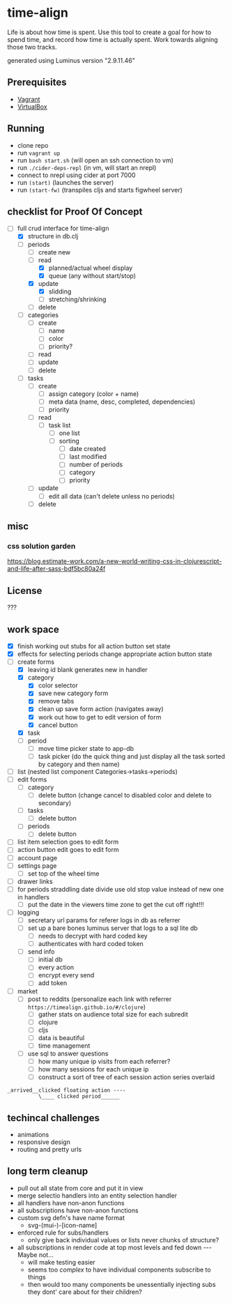 # time-align

Life is about how time is spent. Use this tool to create a goal for how to spend time, and record how time is actually spent. Work towards aligning those two tracks.  

generated using Luminus version "2.9.11.46"

## Prerequisites
- [Vagrant][1]
- [VirtualBox][2]

[1]: https://www.vagrantup.com/
[2]: https://www.virtualbox.org/wiki/VirtualBox

## Running

- clone repo
- run `vagrant up`
- run `bash start.sh` (will open an ssh connection to vm)
- run `./cider-deps-repl` (in vm, will start an nrepl)
- connect to nrepl using cider at port 7000
- run `(start)` (launches the server)
- run `(start-fw)` (transpiles cljs and starts figwheel server)

## checklist for Proof Of Concept
- [ ] full crud interface for time-align
  - [x] structure in db.clj
  - [ ] periods
    - [ ] create new
    - [ ] read
      - [x] planned/actual wheel display
      - [x] queue (any without start/stop)
    - [x] update
      - [x] slidding
      - [ ] stretching/shrinking
    - [ ] delete
  - [ ] categories
    - [ ] create 
      - [ ] name
      - [ ] color
      - [ ] priority?
    - [ ] read 
    - [ ] update
    - [ ] delete
  - [ ] tasks
    - [ ] create
      - [ ] assign category (color + name)
      - [ ] meta data (name, desc, completed, dependencies)
      - [ ] priority
    - [ ] read
      - [ ] task list 
        - [ ] one list
        - [ ] sorting
          - [ ] date created
          - [ ] last modified
          - [ ] number of periods
          - [ ] category
          - [ ] priority
    - [ ] update
      - [ ] edit all data (can't delete unless no periods)
    - [ ] delete

## misc
### css solution garden
https://blog.estimate-work.com/a-new-world-writing-css-in-clojurescript-and-life-after-sass-bdf5bc80a24f

## License
???

## work space
- [x] finish working out stubs for all action button set state
- [x] effects for selecting periods change appropriate action button state
- [ ] create forms
  - [x] leaving id blank generates new in handler
  - [x] category
    - [x] color selector
    - [x] save new category form
    - [x] remove tabs 
    - [x] clean up save form action (navigates away)
    - [x] work out how to get to edit version of form
    - [x] cancel button
  - [x] task
  - [ ] period
    - [ ] move time picker state to app-db
    - [ ] task picker (do the quick thing and just display all the task sorted by category and then name)
- [ ] list (nested list component Categories->tasks->periods)
- [ ] edit forms
  - [ ] category
    - [ ] delete button (change cancel to disabled color and delete to secondary)
  - [ ] tasks
    - [ ] delete button
  - [ ] periods
    - [ ] delete button
- [ ] list item selection goes to edit form
- [ ] action button edit goes to edit form
- [ ] account page
- [ ] settings page
  - [ ] set top of the wheel time
- [ ] drawer links
- [ ] for periods straddling date divide use old stop value instead of new one in handlers
  - [ ] put the date in the viewers time zone to get the cut off right!!!
- [ ] logging
  - [ ] secretary url params for referer logs in db as referrer
  - [ ] set up a bare bones luminus server that logs to a sql lite db
    - [ ] needs to decrypt with hard coded key
    - [ ] authenticates with hard coded token
  - [ ] send info
    - [ ] initial db
    - [ ] every action
    - [ ] encrypt every send
    - [ ] add token
- [ ] market
  - [ ] post to reddits (personalize each link with referrer `https://timealign.github.io/#/clojure`)
    - [ ] gather stats on audience total size for each subredit
    - [ ] clojure
    - [ ] cljs
    - [ ] data is beautiful
    - [ ] time management
  - [ ] use sql to answer questions
    - [ ] how many unique ip visits from each referrer?
    - [ ] how many sessions for each unique ip
    - [ ] construct a sort of tree of each session action series overlaid
```
_arrived__clicked floating action ----
          \____ clicked period______
```

## techincal challenges
- animations
- responsive design
- routing and pretty urls

## long term cleanup
- pull out all state from core and put it in view
- merge selectio handlers into an entity selection handler
- all handlers have non-anon functions
- all subscriptions have non-anon functions
- custom svg defn's have name format
  - svg-(mui-)-[icon-name]
- enforced rule for subs/handlers
  - only give back individual values or lists never chunks of structure?
- all subscriptions in render code at top most levels and fed down --- Maybe not...
  - will make testing easier
  - seems too _complex_ to have individual components subscribe to things
  - then would too many components be unessentially injecting subs they dont' care about for their children?
